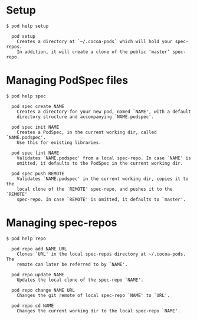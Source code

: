 Setup
=====

    $ pod help setup

      pod setup
        Creates a directory at `~/.cocoa-pods` which will hold your spec-repos.
        In addition, it will create a clone of the public ‘master’ spec-repo.


Managing PodSpec files
======================

    $ pod help spec

      pod spec create NAME
        Creates a directory for your new pod, named `NAME', with a default
        directory structure and accompanying `NAME.podspec'.

      pod spec init NAME
        Creates a PodSpec, in the current working dir, called `NAME.podspec'.
        Use this for existing libraries.

      pod spec lint NAME
        Validates `NAME.podspec' from a local spec-repo. In case `NAME' is
        omitted, it defaults to the PodSpec in the current working dir.

      pod spec push REMOTE
        Validates `NAME.podspec' in the current working dir, copies it to the
        local clone of the `REMOTE' spec-repo, and pushes it to the `REMOTE'
        spec-repo. In case `REMOTE' is omitted, it defaults to `master'.


Managing spec-repos
===================

    $ pod help repo

      pod repo add NAME URL
        Clones `URL' in the local spec-repos directory at ~/.cocoa-pods. The
        remote can later be referred to by `NAME'.

      pod repo update NAME
        Updates the local clone of the spec-repo `NAME'.

      pod repo change NAME URL
        Changes the git remote of local spec-repo `NAME' to `URL'.

      pod repo cd NAME
        Changes the current working dir to the local spec-repo `NAME'.
